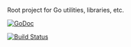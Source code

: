 Root project for Go utilities, libraries, etc.

[![GoDoc](https://godoc.org/github.com/johnweldon/go?status.svg)](https://godoc.org/github.com/johnweldon/go)

[![Build Status](https://travis-ci.org/johnweldon/go.svg?branch=master)](https://travis-ci.org/johnweldon/go)
